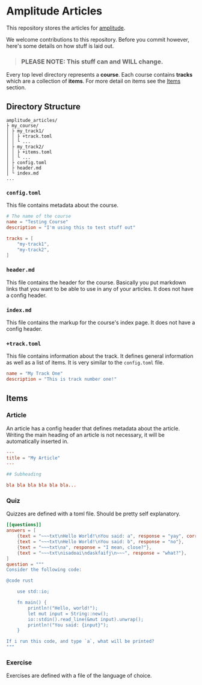 [amplitude]: https://github.com/aspiringLich/amplitude
[TOML]: https://toml.io/en/

# Amplitude Articles

This repository stores the articles for [amplitude].

We welcome contributions to this repository. Before you commit however, here's some details on how stuff is laid out.

> ### **PLEASE NOTE:** This stuff can and WILL change.

Every top level directory represents a **course**. Each course contains **tracks** which are a collection of **items**. For more detail on items see the [Items](#items) section.

## Directory Structure

```
amplitude_articles/
├ my_course/
│ ├ my_track1/
│ │ ├ +track.toml
│ │ └ ...
│ ├ my_track2/
│ │ ├ +items.toml
│ │ └ ...
│ ├ config.toml
│ ├ header.md
│ └ index.md
...
```

### `config.toml`

This file contains metadata about the course.

```toml
# The name of the course
name = "Testing Course"
description = "I'm using this to test stuff out"

tracks = [
    "my-track1",
    "my-track2",
]
```

### `header.md`

This file contains the header for the course. Basically you put markdown links that you want to be able to use in any of your articles. It does not have a config header.

### `index.md`

This file contains the markup for the course's index page. It does not have a config header.

### `+track.toml`

This file contains information about the track. It defines general information as well as a list of items. It is very similar to the `config.toml` file.

```toml
name = "My Track One"
description = "This is track number one!"
```

## Items

### Article

An article has a config header that defines metadata about the article. Writing the main heading of an article is not necessary, it will be automatically inserted in.

```toml
---
title = "My Article"
---

## Subheading

bla bla bla bla bla bla...
```

### Quiz

Quizzes are defined with a toml file. Should be pretty self explanatory.

````toml
[[questions]]
answers = [
    {text = "~~~txt\nHello World!\nYou said: a", response = "yay", correct = true},
    {text = "~~~txt\nHello World!\nYou said: b", response = "no"},
    {text = "~~~txt\na", response = "I mean, close?"},
    {text = "~~~txt\nisadoai\ndaskfaifj\n~~~", response = "what?"},
]
question = """
Consider the following code:

@code rust

    use std::io;

    fn main() {
        println!("Hello, world!");
        let mut input = String::new();
        io::stdin().read_line(&mut input).unwrap();
        println!("You said: {input}");
    }

If i run this code, and type `a`, what will be printed?
"""
````

### Exercise

Exercises are defined with a file of the language of choice.

 
